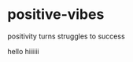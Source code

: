 # positive-vibes
positivity turns struggles to success
<HTML>
<head><tittle>hello</tittle></head>
<body>hiiiiii</body>
</HTML>
